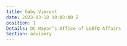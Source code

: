 ```yaml
---
title: Gaby Vincent
date: 2023-03-10 19:00:00 Z
position: 1
Details: DC Mayor’s Office of LGBTQ Affairs
Section: advisory
---
```


